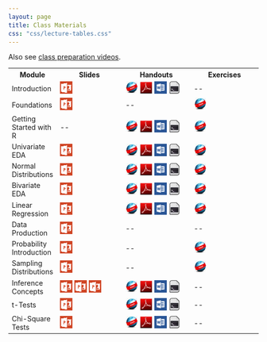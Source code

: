 ```yaml
---
layout: page
title: Class Materials
css: "css/lecture-tables.css"
---
```


Also see [class preparation videos](lecture-prep.html).

<table class="tg">
  <tr>
    <th class="tg-hdrrow">Module</th>
    <th class="tg-hdrrow" style="width:140px;">Slides</th>
    <th class="tg-hdrrow" style="width:140px;">Handouts</th>
    <th class="tg-hdrrow" style="width:140px;">Exercises</th>
  </tr>
  
  <tr>
    <td class="tg-leftcol">Introduction</td>
    <td class="tg-cell"><a href="Slides/01_Foundations_I.pptx"><img src="../../img/ppt.png" alt="MSPowerPoint"></a></td>
    <td class="tg-cell"><a href="HOs/Foundations.html"><img src="../../img/web.png" alt="Webpage"></a> <a href="HOs/Foundations.pdf"><img src="../../img/pdf.png" alt="PDF"></a> <a href="HOs/Foundations.docx"><img src="../../img/word.png" alt="MSWord"></a> <a href="HOs/Foundations.R"><img src="../../img/script.png" alt="R Script"></a></td>
    <td class="tg-cell"> -- </td>
  </tr>
  
  <tr>
    <td class="tg-leftcol">Foundations</td>
    <td class="tg-cell"><a href="Slides/Foundations.pptx"><img src="../../img/ppt.png" alt="MSPowerPoint"></a></td>
    <td class="tg-cell"> -- </td>
    <td class="tg-cell"> <a href="CEs/FoundationsIVPPSS.html"><img src="../../img/web.png" alt="Webpage"></a> </td>
  </tr>

  <tr>
    <td class="tg-leftcol">Getting Started with R</td>
    <td class="tg-cell"> -- </td>
    <td class="tg-cell"><a href="HOs/FoundationsR.html"><img src="../../img/web.png" alt="Webpage"></a> <a href="HOs/FoundationsR.pdf"><img src="../../img/pdf.png" alt="PDF"></a> <a href="HOs/FoundationsR.docx"><img src="../../img/word.png" alt="MSWord"></a> <a href="HOs/FoundationsR.R"><img src="../../img/script.png" alt="R Script"></a></td>
    <td class="tg-cell"> <a href="CEs/FoundationsR.html"><img src="../../img/web.png" alt="Webpage"></a> </td>
  </tr>
  
  <tr>
    <td class="tg-leftcol">Univariate EDA</td>
    <td class="tg-cell"><a href="Slides/03_UnivEDA.pptx"><img src="../../img/ppt.png" alt="MSPowerPoint"></a></td>
    <td class="tg-cell"><a href="HOs/UnivariateEDA.html"><img src="../../img/web.png" alt="Webpage"></a> <a href="HOs/UnivariateEDA.pdf"><img src="../../img/pdf.png" alt="PDF"></a> <a href="HOs/UnivariateEDA.docx"><img src="../../img/word.png" alt="MSWord"></a> <a href="HOs/UnivariateEDA.R"><img src="../../img/script.png" alt="R Script"></a></td>
    <td class="tg-cell"> <a href="CEs/UnivariateEDA.html"><img src="../../img/web.png" alt="Webpage"></a> </td>
  </tr>
  
  <tr>
    <td class="tg-leftcol">Normal Distributions</td>
    <td class="tg-cell"><a href="Slides/04_NormalDistribution.pptx"><img src="../../img/ppt.png" alt="MSPowerPoint"></a></td>
    <td class="tg-cell"><a href="HOs/NormalDistribution.html"><img src="../../img/web.png" alt="Webpage"></a> <a href="HOs/NormalDistribution.pdf"><img src="../../img/pdf.png" alt="PDF"></a> <a href="HOs/NormalDistribution.docx"><img src="../../img/word.png" alt="MSWord"></a> <a href="HOs/NormalDistribution.R"><img src="../../img/script.png" alt="R Script"></a></td>
    <td class="tg-cell"> <a href="CEs/NormalDistribution.html"><img src="../../img/web.png" alt="Webpage"></a> </td>
  </tr>
  
  <tr>
    <td class="tg-leftcol">Bivariate EDA</td>
    <td class="tg-cell"><a href="Slides/05_BivEDA.pptx"><img src="../../img/ppt.png" alt="MSPowerPoint"></a></td>
    <td class="tg-cell"><a href="HOs/BivEDA.html"><img src="../../img/web.png" alt="Webpage"></a> <a href="HOs/BivEDA.pdf"><img src="../../img/pdf.png" alt="PDF"></a> <a href="HOs/BivEDA.docx"><img src="../../img/word.png" alt="MSWord"></a> <a href="HOs/BivEDA.R"><img src="../../img/script.png" alt="R Script"></a></td>
    <td class="tg-cell"> <a href="CEs/BivariateEDA.html"><img src="../../img/web.png" alt="Webpage"></a> </td>
  </tr>
  
  <tr>
    <td class="tg-leftcol">Linear Regression</td>
    <td class="tg-cell"><a href="Slides/06_SimpleLinearRegression.pptx"><img src="../../img/ppt.png" alt="MSPowerPoint"></a></td>
    <td class="tg-cell"><a href="HOs/SimpleLinearRegression.html"><img src="../../img/web.png" alt="Webpage"></a> <a href="HOs/SimpleLinearRegression.pdf"><img src="../../img/pdf.png" alt="PDF"></a> <a href="HOs/SimpleLinearRegression.docx"><img src="../../img/word.png" alt="MSWord"></a> <a href="HOs/SimpleLinearRegression.R"><img src="../../img/script.png" alt="R Script"></a></td>
    <td class="tg-cell"> <a href="CEs/SimpleLinearRegression.html"><img src="../../img/web.png" alt="Webpage"></a> </td>
  </tr>
  
  <tr>
    <td class="tg-leftcol">Data Production</td>
    <td class="tg-cell"><a href="Slides/07_DataProduction.pptx"><img src="../../img/ppt.png" alt="MSPowerPoint"></a></td>
    <td class="tg-cell"> -- </td>
    <td class="tg-cell"> -- </td>
  </tr>
  
  <tr>
    <td class="tg-leftcol">Probability Introduction</td>
    <td class="tg-cell"><a href="Slides/08_ProbabilityIntro.pptx"><img src="../../img/ppt.png" alt="MSPowerPoint"></a></td>
    <td class="tg-cell"> -- </td>
    <td class="tg-cell"> <a href="CEs/ProbabilityIntro.html"><img src="../../img/web.png" alt="Webpage"></a> </td>
  </tr>
  
  <tr>
    <td class="tg-leftcol">Sampling Distributions</td>
    <td class="tg-cell"><a href="Slides/09_SamplingDistributions.pptx"><img src="../../img/ppt.png" alt="MSPowerPoint"></a></td>
    <td class="tg-cell"> -- </td>
    <td class="tg-cell"> <a href="CEs/SamplingDistributions.html"><img src="../../img/web.png" alt="Webpage"></a> </td>
  </tr>
  
  <tr>
    <td class="tg-leftcol">Inference Concepts</td>
    <td class="tg-cell"><a href="Slides/HypothesisTesting.pptx"><img src="../../img/ppt.png" alt="MSPowerPoint"></a> <a href="Slides/ConfidenceRegions.pptx"><img src="../../img/ppt.png" alt="MSPowerPoint"></a> <a href="Slides/ZTest.pptx"><img src="../../img/ppt.png" alt="MSPowerPoint"></a></td>
    <td class="tg-cell"><a href="HOs/InferenceConcepts.html"><img src="../../img/web.png" alt="Webpage"></a> <a href="HOs/InferenceConcepts.pdf"><img src="../../img/pdf.png" alt="PDF"></a> <a href="HOs/InferenceConcepts.docx"><img src="../../img/word.png" alt="MSWord"></a> <a href="HOs/InferenceConcepts.R"><img src="../../img/script.png" alt="R Script"></a></td>
    <td class="tg-cell"> -- </td>
  </tr>
  
  <tr>
    <td class="tg-leftcol">t-Tests</td>
    <td class="tg-cell"><a href="Slides/11_tTests.pptx"><img src="../../img/ppt.png" alt="MSPowerPoint"></a></td>
    <td class="tg-cell"><a href="HOs/tTests.html"><img src="../../img/web.png" alt="Webpage"></a> <a href="HOs/tTests.pdf"><img src="../../img/pdf.png" alt="PDF"></a> <a href="HOs/tTests.docx"><img src="../../img/word.png" alt="MSWord"></a> <a href="HOs/tTests.R"><img src="../../img/script.png" alt="R Script"></a></td>
    <td class="tg-cell"> -- </td>
  </tr>
  
  <tr>
    <td class="tg-leftcol">Chi-Square Tests</td>
    <td class="tg-cell"><a href="Slides/12_ChiSquareTests.pptx"><img src="../../img/ppt.png" alt="MSPowerPoint"></a></td>
    <td class="tg-cell"><a href="HOs/ChiSquareTests.html"><img src="../../img/web.png" alt="Webpage"></a> <a href="HOs/ChiSquareTests.pdf"><img src="../../img/pdf.png" alt="PDF"></a> <a href="HOs/ChiSquareTests.docx"><img src="../../img/word.png" alt="MSWord"></a> <a href="HOs/ChiSquareTests.R"><img src="../../img/script.png" alt="R Script"></a></td>
    <td class="tg-cell"> -- </td>
  </tr>

</table>
